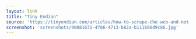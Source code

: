 ```yaml
---
layout: link
title: "Tiny Endian"
source: 'https://tinyendian.com/articles/how-to-scrape-the-web-and-not-get-caught/'
screenshot: 'screenshots/90881671-4786-4713-b82a-b111b86d9c86.jpg'
---
```


